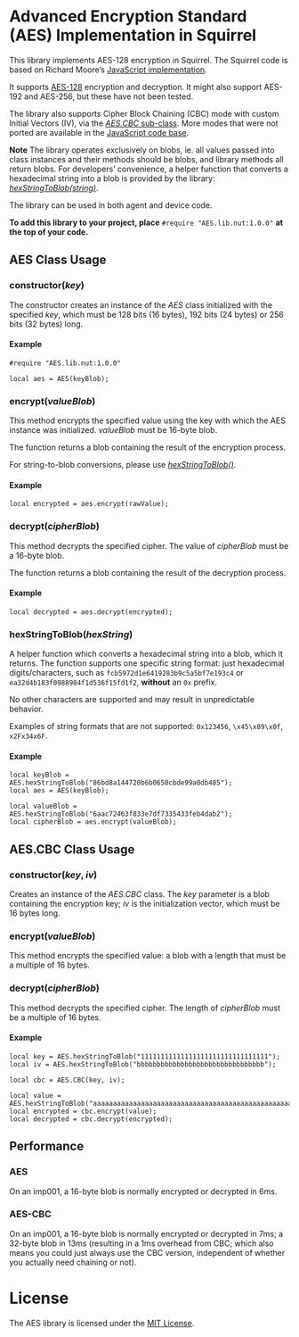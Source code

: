 # Advanced Encryption Standard (AES) Implementation in Squirrel #

This library implements AES-128 encryption in Squirrel. The Squirrel code is based on Richard Moore’s [JavaScript implementation](https://github.com/ricmoo/aes-js).

It supports [AES-128](https://en.wikipedia.org/wiki/Advanced_Encryption_Standard) encryption and decryption. It might also support AES-192 and AES-256, but these have not been tested.

The library also supports Cipher Block Chaining (CBC) mode with custom Initial Vectors (IV), via the [*AES.CBC* sub-class](#aescbc-class-usage). More modes that were not ported are available in the [JavaScript code base](https://github.com/ricmoo/aes-js/blob/master/index.js).

**Note** The library operates exclusively on blobs, ie. all values passed into class instances and their methods should be blobs, and library methods all return blobs. For developers’ convenience, a helper function that converts a hexadecimal string into a blob is provided by the library: [*hexStringToBlob(string)*](#hexstringtoblobhexstring).

The library can be used in both agent and device code.

**To add this library to your project, place** `#require "AES.lib.nut:1.0.0"` **at the top of your code.**

## AES Class Usage ##

### constructor(*key*) ###

The constructor creates an instance of the *AES* class initialized with the specified *key*, which must be 128 bits (16 bytes), 192 bits (24 bytes) or 256 bits (32 bytes) long.

#### Example ####

```squirrel
#require "AES.lib.nut:1.0.0"

local aes = AES(keyBlob);
```

### encrypt(*valueBlob*) ###

This method encrypts the specified value using the key with which the AES instance was initialized. *valueBlob* must be 16-byte blob. 

The function returns a blob containing the result of the encryption process.

For string-to-blob conversions, please use [*hexStringToBlob()*](#hexstringtoblobhexstring).

#### Example ####

```squirrel
local encrypted = aes.encrypt(rawValue);
```

### decrypt(*cipherBlob*) ###

This method decrypts the specified cipher. The value of *cipherBlob* must be a 16-byte blob. 

The function returns a blob containing the result of the decryption process.

#### Example ####

```squirrel
local decrypted = aes.decrypt(encrypted);
```

### hexStringToBlob(*hexString*) ###

A helper function which converts a hexadecimal string into a blob, which it returns. The function supports one specific string format: just hexadecimal digits/characters, such as `fcb5972d1e6419283b9c5a5bf7e193c4` or `ea32d4b183f0988984f1d536f15fd1f2`, **without** an `0x` prefix.

No other characters are supported and may result in unpredictable behavior.

Examples of string formats that are not supported: `0x123456`, `\x45\x89\x0f`, `x2Fx34x6F`.

#### Example ####

```squirrel
local keyBlob = AES.hexStringToBlob("86bd8a144720b6b0650cbde99a0db485");
local aes = AES(keyBlob);

local valueBlob = AES.hexStringToBlob("6aac72463f833e7df7335433feb4dab2");
local cipherBlob = aes.encrypt(valueBlob);
```

## AES.CBC Class Usage ##

### constructor(*key*, *iv*) ##

Creates an instance of the *AES.CBC* class. The *key* parameter is a blob containing the encryption key; *iv* is the initialization vector, which must be 16 bytes long.

### encrypt(*valueBlob*) ###

This method encrypts the specified value: a blob with a length that must be a multiple of 16 bytes.

### decrypt(*cipherBlob*) ###

This method decrypts the specified cipher. The length of *cipherBlob* must be a multiple of 16 bytes.

#### Example ####

```squirrel
local key = AES.hexStringToBlob("11111111111111111111111111111111");
local iv = AES.hexStringToBlob("bbbbbbbbbbbbbbbbbbbbbbbbbbbbbbbb");

local cbc = AES.CBC(key, iv);

local value = AES.hexStringToBlob("aaaaaaaaaaaaaaaaaaaaaaaaaaaaaaaaaaaaaaaaaaaaaaaaaaaaaaaaaaaaaaaa");
local encrypted = cbc.encrypt(value);
local decrypted = cbc.decrypt(encrypted);
```

## Performance ##

### AES ###

On an imp001, a 16-byte blob is normally encrypted or decrypted in 6ms.

### AES-CBC ###

On an imp001, a 16-byte blob is normally encrypted or decrypted in 7ms; a 32-byte blob in 13ms (resulting in a 1ms overhead from CBC; which also means you could just always use the CBC version, independent of whether you actually need chaining or not).

# License #

The AES library is licensed under the [MIT License](LICENSE).
